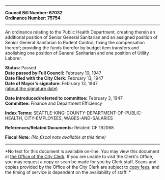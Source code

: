 * * * * *  
  
**Council Bill Number: [](#h0)[](#h2)67032**   
**Ordinance Number: 75754**  
  
* * * * *  
  
An ordinance relating to the Public Health Department, creating therein an additional position of Senior General Sanitarian and an assigned position of Senior General Sanitarian to Rodent Control; fixing the compensation thereof; providing the funds therefor by budget item transfers and abolishing one position of General Sanitarian and one position of Utility Laborer.  
  
**Status:** Passed   
**Date passed by Full Council:** February 10, 1947   
**Date filed with the City Clerk:** February 13, 1947   
**Date of Mayor's signature:** February 13, 1947   
[(about the signature date)](/~public/approvaldate.htm)   
  
  
**Date introduced/referred to committee:** February 3, 1947   
**Committee:** Finance and Department Efficiency   
  
**Index Terms:** SEATTLE-KING-COUNTY-DEPARTMENT-OF-PUBLIC-HEALTH, CITY-EMPLOYEES, WAGES-AND-SALARIES  
  
**References/Related Documents:** Related: CF 192068  
  
**Fiscal Note:** *(No fiscal note available at this time)*  
  
* * * * *  
  
*No text for this document is available on-line. You may view this document at [the Office of the City Clerk](http://www.seattle.gov/leg/clerk/contactUs.htm). If you are unable to visit the Clerk's Office, you may request a copy or scan be made for you by Clerk staff. Scans and copies provided by the Office of the City Clerk are subject to [copy fees](http://clerk.seattle.gov/~public/clerkfees.htm), and the timing of service is dependent on the availability of staff. *  
  
  
